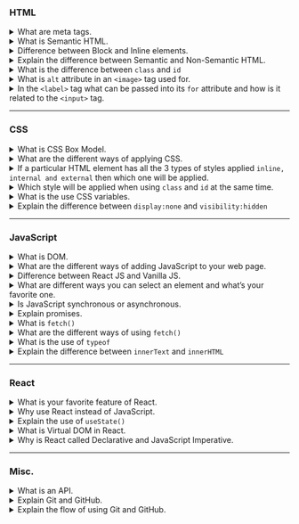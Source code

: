 ### HTML
<details>
<summary>What are meta tags.</summary>
<div class="answer">
<code style="color:var(--single-code)">&ltmeta&gt</code> tag defines metadata about an HTML document. Metadata is basically information about data. <code style="color:var(--single-code)">&ltmeta&gt</code> tag always goes in the <code style="color:var(--single-code)">&lthead&gt</code> tag and is mostly used for SEO purposes. The metadata is not rendered on the website but is used by search engines to rank and display some data about your website when searching for it.
</div>
</details>


<details>
<summary>What is Semantic HTML.</summary>
<div class="answer">
Semantic elements are basically elements with a meaning. Semantic elements include - <code style="color:var(--single-code)">&ltarticle&gt</code>, <code style="color:var(--single-code)">&ltheader&gt</code>, <code style="color:var(--single-code)">&ltfooter&gt</code>, <code style="color:var(--single-code)">&ltfigure&gt</code>, <code style="color:var(--single-code)">&ltaside&gt</code>, etc. Using semantic elements will help search engines to better rank your website and also screen readers to help visually impaired users.
<br><br>
<b>For example</b> - If you want to add an article in your website then you should use the <code style="color:var(--single-code)">&ltarticle&gt</code> instead of <code style="color:var(--single-code)">&ltp&gt</code> element cause that will help the search engine know that its an article and also screen readers will read it as an article instead of a paragraph.
</div>
</details>


<details>
<summary>Difference between Block and Inline elements.</summary>
<div class="answer">
<li><b>Block elements</b> - Block elements always takes the full width available to it an a page and always starts on a new line. Some block elements include - <code style="color:var(--single-code)">&ltdiv&gt</code>, <code style="color:var(--single-code)">&ltp&gt</code>, <code style="color:var(--single-code)">&ltli&gt</code>, etc.</li>
<li><b>Inline elements</b> - Inline elements takes only the space required by the element itself. They do not start on new line and allow elements next to it which are inline. Also you cannot set padding and margin to the top and bottom to an Inline element.
<br>
Some inline elements include - <code style="color:var(--single-code)">&ltspan&gt</code>, <code style="color:var(--single-code)">&ltbutton&gt</code>, <code style="color:var(--single-code)">&ltinput&gt</code>, etc.</li>
</div>
</details>


<details>
<summary>Explain the difference between Semantic and Non-Semantic HTML.</summary>
<div class="answer">
<b>Semantic HTML</b> elements are basically elements with meaning and they tell what they are supposed to do. For example - <code style="color:var(--single-code)">&ltarticle&gt</code>, <code style="color:var(--single-code)">&ltnav&gt</code>, <code style="color:var(--single-code)">&ltfigure&gt</code>, etc.
<br>
<b>Non-Semantic HTML</b> elements don’t have any meaning and do not tell us anything about its content. For example - <code style="color:var(--single-code)">&ltdiv&gt</code>, <code style="color:var(--single-code)">&ltspan&gt</code>, etc.
</div>
</details>


<details>
<summary>What is the difference between <code style="color:var(--single-code)">class</code> and <code style="color:var(--single-code)">id</code></summary>
<div class="answer">
Both <code style="color:var(--single-code)">class</code> and <code style="color:var(--single-code)">id</code> are used by CSS and JavaScript to perform certain tasks to an element.
<ul>
<li><code style="color:var(--single-code)"><b>class</b></code> - The class attribute is used to specify one or more HTML element. <code style="color:var(--single-code)">class</code> name is selected in CSS by using <b>.</b> (dot)
</li>
<li><code style="color:var(--single-code)"><b>id</b></code> - The id attribute is used to select a single unique HTML element. <code style="color:var(--single-code)">id</code> name is selected in CSS by using <b>#</b> (hash)
</li>
</ul>
The only difference between the two is that there can be only 1 unique <code style="color:var(--single-code)">id</code> , while <code style="color:var(--single-code)">class</code> can be applied to multiple elements.
</div>
</details>


<details>
<summary>What is <code style="color:var(--single-code)">alt</code> attribute in an <code style="color:var(--single-code)">&ltimage&gt</code> tag used for.</summary>
<div class="answer">
The <b>alt</b> attribute is used to specify an alternate text if the image cannot be displayed and to help screen readers describe an image to visually impaired users.
</div>
</details>


<details><summary>In the <code style="color:var(--single-code)">&ltlabel&gt</code> tag what can be passed into its <code style="color:var(--single-code)">for</code> attribute and how is it related to the <code style="color:var(--single-code)">&ltinput&gt</code> tag.</summary>
<div class="answer">
The <code style="color:var(--single-code)">for</code> attribute associates a label with an input element. The <code style="color:var(--single-code)">for</code> attribute has the value of <code style="color:var(--single-code)">id</code> of the input element. This is useful when using Checkboxes or Radio-buttons, cause instead of clicking the Checkboxes which are relatively small, you can click the <code style="color:var(--single-code)">label</code> text instead which are much easier to click.
</div>
</details>


---
### CSS
<details>
<summary>What is CSS Box Model.</summary>
<div class="answer">
The CSS Box Model is basically a box that wraps around every HTML element. The box model consists of 4 things - the actual content, padding, border and margin, in that order from inside out.
<li><b>Content</b> - The area where the text and images appear.</li>
<li><b>Padding</b> - The space around the content.</li>
<li><b>Border</b> - Border goes around the padding.</li>
<li><b>Margin</b> - The space around the border.</li>
</div>
</details>


<details>
<summary>What are the different ways of applying CSS.</summary>
<div class="answer">
<li><b>Inline</b> - Using the <code style="color:var(--single-code)">style</code> attribute inside HTML elements.</li>
<li><b>Internal</b> - Using the <code style="color:var(--single-code)">&ltstyle&gt</code> element inside the <code style="color:var(--single-code)">&lthead&gt</code> element.</li>
<li><b>External</b> - Using a separate <code style="color:var(--single-code)">.css</code> file and linking it in the HTML document by using <code style="color:var(--single-code)">&ltlink&gt</code> tag.</li>
</div>
</details>


<details>
<summary>If a particular HTML element has all the 3 types of styles applied <code style="color:var(--single-code)">inline, internal and external</code> then which one will be applied.</summary>
<div class="answer">
<b>Inline</b> styles has the highest priority. Then comes <b>Internal</b> styles i.e. <code style="color:var(--single-code)">&ltstyle&gt</code> in the <code style="color:var(--single-code)">&lthead&gt</code> tag and then the <b>External</b> css file which has the least priority.
</div>
</details>


<details>
<summary>Which style will be applied when using <code style="color:var(--single-code)">class</code> and <code style="color:var(--single-code)">id</code> at the same time.</summary>
<div class="answer">
<code style="color:var(--single-code)">id</code> gets the first priority and then <code style="color:var(--single-code)">class</code>
</div>
</details>


<details>
<summary>What is the use CSS variables.</summary>
<div class="answer">
CSS variables also known as <b>Custom Properties</b> work just like JavaScript variables, where you can store a value and use it anywhere. The variable should be prefixed with two hypens <code style="color:var(--single-code)">--</code> and are accessed using the <code style="color:var(--single-code)">var()</code> function. A common best practice is to define custom properties in the <code style="color:var(--single-code)">:root</code> pseudo-class, so that it can be applied globally across your HTML document.
For example - 
<pre>
<code style="color:white">:root {
	<span style="color:orange">--main-color</span>: #5496ff;
}
<span style="color:#a7ff3b">h1</span> {
	<span style="color:#e2b7f7">font-color</span>: var(<span style="color:orange">--main-color</span>);
}</code>
</pre>
</div>
</details>


<details>
<summary>Explain the difference between <code style="color:var(--single-code)">display:none</code> and <code style="color:var(--single-code)">visibility:hidden</code></summary>
<div class="answer">
<li><code style="color:var(--single-code)">display:none</code> removes the element completely from the page allowing other elements to fill in the space.</li>
<li><code style="color:var(--single-code)">visibility:hidden</code> removes the element from the page but the space is still allocated to it thus other elements cannot fill it in.</li>
</div>
</details>


---
### JavaScript
<details>
<summary>What is DOM.</summary>
<div class="answer">
<b>DOM</b> stands for Document Object Model and is a programming interface for a web page. Web page is basically a document the can be displayed in the browser window and the DOM represents the document as nodes and objects. The DOM then allows us to manipulate the document and with the help of JavaScript allowing us to create, change, remove elements from the document. We can also add events to elements to make the page more dynamic.
</div>
</details>


<details>
<summary>What are the different ways of adding JavaScript to your web page.</summary>
<div class="answer">
<li><b>Inline</b> - This method is used when we have to call a function in the HTML element. For eg - 
<pre><code style="color:white">&lt<span style="color:#e2b7f7">button</span> <span  style="color:#a7ff3b">onClick</span>="<span style="color:#8bf799">alert('Hello World')</span>"&gtSubmit&lt/<span style="color:#e2b7f7">button</span>&gt
</code></pre>
</li>
<li><b>In the <code style="color:var(--single-code)">&lthead&gt</code> using <code style="color:var(--single-code)">&ltscript&gt</code></b> - The <code style="color:var(--single-code)">&ltscript&gt</code> tag is used to include our JavaScript inside the <code style="color:var(--single-code)">&lthead&gt</code> tag. For eg - 
<pre><code style=color:white>&lt<span style="color:#e2b7f7">head</span>>
	&lt<span style="color:#e2b7f7">script</span>>
		function <span style="color:orange">msg()</span> {
			console.log('Hello World');
		}
	&lt/<span style="color:#e2b7f7">script</span>>
&lt/<span style="color:#e2b7f7">head</span>><br>
&lt<span style="color:#e2b7f7">body</span>>
	&lt<span style="color:#e2b7f7">button</span> <span style="color:#a7ff3b">onClick</span>='<span style="color:orange">msg()</span>'>Submit&lt/<span style="color:#e2b7f7">button</span>>
&lt/<span style="color:#e2b7f7">body</span>>
</code></pre>
</li>
<li><b>External</b> - Using a separate .js file and linking it in the HTML document by using <code style="color:var(--single-code)">&ltscript&gt</code> tag.
</li>
</div>
</details>


<details>
<summary>Difference between React JS and Vanilla JS.</summary>
<div class="answer">
<b style="color:orange">JavaScript is Imperative</b>, meaning we have to tell every step about what we need to do. For example if we want to show a message on the click of a button in JavaScript we have to first select the button, then add an `eventlistener` to the button and then the main function of printing our a message, then selecting the output element where we want to print the message, then add an <code style="color:var(--single-code)">innerText</code> property to it to finally show the message on the page. Whereas <b style="color:orange">React is Declarative</b>, meaning we have to just tell React what we need to render on the page and rest is taken care of. For the same above example we can just use <code style="color:var(--single-code)">useState()</code> and achieve the same thing.
<hr>
React uses <b style="color:orange">Components</b> which are functions that returns HTML by using JSX. With the help of components you break up the user interface into separate pieces that can then be reused and handled independently.<hr>
<b style="color:orange">JavaScript uses DOM</b> but on the other hand <b style="color:orange">React uses Virtual DOM</b>. The Virtual DOM is like a lightweight copy of the actual DOM. So for every object/node that exists in the original DOM, there is an object/node for that in React Virtual DOM. Whenever DOM gets updated, the updated element and its children have to be rendered again to update the UI of our page. As an example, lets say we have a list that contains 10 items. You check off the 1st item. DOM would rebuild the entire list. That’s ten times more work than necessary. Only one item changed, but the remaining 9 get rebuilt exactly how they were before. Now modern websites use huge amounts of DOM manipulation thus slowing the site. So, whenever there is a change in the state of any element, a new Virtual DOM tree is created. This new Virtual DOM tree is then compared with the previous Virtual DOM tree and makes a note of the changes. After this, it finds the best possible ways to make these changes to the real DOM. Now only the updated elements will get rendered on the page.
</div>
</details>


<details>
<summary>What are different ways you can select an element and what’s your favorite one.</summary>
<div class="answer">
<li><code style="color:var(--single-code)">getElementById</code> - Select element by its <code style="color:var(--single-code)">id</code></li>
<li><code style="color:var(--single-code)">getElementByClassName</code> - Select element by its <code style="color:var(--single-code)">classname</code></li>
<li><code style="color:var(--single-code)">getElementsByTagName</code> - Selects all elements by Tag name.</li>
<li><code style="color:var(--single-code)">querySelector</code> - Select an element using CSS selectors.</li>
<li><code style="color:var(--single-code)">querySelectorAll</code> - Selects all elements using CSS selectors.</li>
<hr>
I use <code style="color:var(--single-code)">querySelector</code> and <code style="color:var(--single-code)">querySelectorAll</code> cause they are the most versatile.
</div>
</details>


<details>
<summary>Is JavaScript synchronous or asynchronous.</summary>
<div class="answer">
JavaScript is <b>synchronous</b> i.e. in sequence meaning the code gets executed one by one. So a code statement has to wait for the earlier statement to get executed.
<br>
JavaScript allows <b>asynchronous</b> code where the <b>synchronous</b> code will block further execution of the remaining code until it finishes the current one. For example - <code style="color:var(--single-code)">setTimeout</code>
</div>
</details>


<details>
<summary>Explain promises.</summary>
<div class="answer">
A promise basically represents the completion or failure of an asynchronous code. It is used to find out if the asynchronous operation is successfully completed or not. A promise may have 3 states.
<ul>
<li><b>Pending</b> - Initial state, neither <b>fulfilled</b> nor <b>rejected</b>.</li>
<li><b>Fulfilled/Resolved</b> - Operation completed successful.</li>
<li><b>Rejected</b> - Operation failed.</li>
</ul>
An example of promises would be using <code style="color:var(--single-code)">fetch()</code> which allows us to make network requests to get resources. <code style="color:var(--single-code)">fetch()</code> takes an argument, which is the path to the resource you want to get and returns a <b>promise</b> If we get a response that means the promise has been <b>Resolved</b> and if we get an error meaning the promise has been <b>Rejected</b>.
</div>
</details>


<details>
<summary>What is <code style="color:var(--single-code)">fetch()</code></summary>
<div class="answer">
<code style="color:var(--single-code)">fetch()</code> method starts the process of fetching a resource, returning a promise which is fulfilled once the response is available. It takes an argument, which is the path to the resource you want to get and returns a promise. If we get a response that means the promise has been <b>Fulfilled</b> and if we get an error meaning the promise has been <b>Rejected</b>.
</div>
</details>


<details>
<summary>What are the different ways of using <code style="color:var(--single-code)">fetch()</code></summary>
<div class="answer">
<li>Video - <a href="https://www.youtube.com/watch?v=hOXWY9Ng_KU">How to use fetch in JavaScript: GET, POST, PUT and DELETE requests</a>
</li>
<li>Article - <a href="https://openjavascript.info/2022/01/03/using-fetch-to-make-get-post-put-and-delete-requests">Using fetch to make GET, POST, PUT and DELETE requests
</a>
</li>
</div>
</details>


<details>
<summary>What is the use of <code style="color:var(--single-code)">typeof</code></summary>
<div class="answer">
<code style="color:var(--single-code)">typeof</code> returns the data type of a JavaScript variable or value.
<pre><code style="color:white;"><span style="color:pink">const</span> a = 9;
<span style="color:pink">console.log</span>(<span style="color:orange">typeof</span> a);   //<span style="color:limegreen">number</span>
<span style="color:pink">console.log</span>(<span style="color:orange">typeof</span> '9');   //<span style="color:limegreen">string</span>
<span style="color:pink">console.log</span>(<span style="color:orange">typeof</span> false);   //<span style="color:limegreen">boolean</span>
</code></pre>
</div>
</details>


<details>
<summary>Explain the difference between <code style="color:var(--single-code)">innerText</code> and <code style="color:var(--single-code)">innerHTML</code></summary>
<div class="answer">
<li><code style="color:var(--single-code)"><b>innerText</b></code> -  is used to set or return the <b>Plain Text</b> content of an element..</li>
<li><code style="color:var(--single-code)"><b>innerHTML</b></code> -  is used to set or return the <b>HTML</b> content of an element.</li>
</div>
</details>


---
### React
<details>
<summary>What is your favorite feature of React.</summary>
<div class="answer">
My favorite feature of React is the use of <b>Components</b>. It makes the task of building UI's much easier. With the help of components, the UI can be broken down into separate pieces that can then be reused and handled independently. For example, you can create a header and footer as a component and you can then use it on any page on your site instead of writing the whole code again and again. A react component returns a React Element which can be rendered on the screen. For Example - 
<pre><code style="color:white"><span style="color:gray">// Header.js</span>
<span style="color:var(--code-block)">export default function</span> <span style="color:orange">Header</span>() {
	return (
		<span style="color:pink">&ltheader&gt</span>
			<span style="color:pink">&lth1&gt</span>Welcome 👋 to my site<span style="color:pink">&lt/h1&gt</span>
		<span style="color:pink">&lt/header&gt</span>
	);
};</code></pre>
<pre><code style="color:white"><span style="color:gray">// App.js</span>
<span style="color:var(--code-block)">import <span style="color:orange">Header</span> from <span style="color:lightblue">"Header.js"</span></span>;
<span style="color:var(--code-block)">export default function</span> <span style="color:orange">App()</span> {
  return (
    &lt<span style="color:pink">div</span>&gt
      &lt<span style="color:orange">Header /</span>&gt
    &lt<span style="color:pink">/div</span>&gt
  );
};</code></pre>
</div>
</details>


<details>
<summary>Why use React instead of JavaScript.</summary>
<div class="answer">
<b style="color:orange">JavaScript is Imperative</b>, meaning we have to tell every step about what we need to do. For example if we want to show a message on the click of a button in JavaScript we have to first select the button, then add an `eventlistener` to the button and then the main function of printing our a message, then selecting the output element where we want to print the message, then add an <code style="color:var(--single-code)">innerText</code> property to it to finally show the message on the page. Whereas <b style="color:orange">React is Declarative</b>, meaning we have to just tell React what we need to render on the page and rest is taken care of. For the same above example we can just use <code style="color:var(--single-code)">useState()</code> and achieve the same thing.
<hr>
React uses <b style="color:orange">Components</b> which are functions that returns HTML by using JSX. With the help of components you break up the user interface into separate pieces that can then be reused and handled independently.<hr>
<b style="color:orange">JavaScript uses DOM</b> but on the other hand <b style="color:orange">React uses Virtual DOM</b>. The Virtual DOM is like a lightweight copy of the actual DOM. So for every object/node that exists in the original DOM, there is an object/node for that in React Virtual DOM. Whenever DOM gets updated, the updated element and its children have to be rendered again to update the UI of our page. As an example, lets say we have a list that contains 10 items. You check off the 1st item. DOM would rebuild the entire list. That’s ten times more work than necessary. Only one item changed, but the remaining 9 get rebuilt exactly how they were before. Now modern websites use huge amounts of DOM manipulation thus slowing the site. So, whenever there is a change in the state of any element, a new Virtual DOM tree is created. This new Virtual DOM tree is then compared with the previous Virtual DOM tree and makes a note of the changes. After this, it finds the best possible ways to make these changes to the real DOM. Now only the updated elements will get rendered on the page.
</div>
</details>


<details>
<summary>Explain the use of <code style="color:var(--single-code)">useState()</code></summary>
<div class="answer">
<code style="color:var(--single-code)">useState()</code> is a React hook that allows us to have state variable in a functional component. It takes one argument which will be the initial state and returns the state value and a function to update it. When you update your state, your component re-renders. For example - 
<pre><code style="color:white"><span style="color:var(--code-block)">import <span style="color:orange">React</span> from <span style="color:lightblue">"react"</span></span>;
<span style="color:var(--code-block)">export default function <span style="color:orange">App()</span></span> {
	const [count, setCount] = <span style="color:orange">React</span>.<span style="color:pink">useState</span>(<span style="color:lightblue">0</span>);
	<span style="color:var(--code-block)">function</span> <span style="color:#df80ff">plus</span>() {
		setCount(count<span style="color:lightblue">-1</span>);
	}
	<span style="color:var(--code-block)">function</span> <span style="color:#df80ff">minus</span>() {
		setCount(count<span style="color:lightblue">+1</span>);
	}
	<span style="color:var(--code-block)">return</span> (
		&lt<span style="color:pink">div</span>&gt
		    &lt<span style="color:pink">button</span> <span  style="color:#8bf799">onClick</span>={<span style="color:#df80ff">minus</span>}&gt–&lt<span style="color:pink">/button</span>&gt
			&lt<span style="color:pink">h1</span>&gt{count}&lt<span style="color:pink">/h1</span>&gt
		    &lt<span style="color:pink">button</span> <span  style="color:#8bf799">onClick</span>={<span style="color:#df80ff">plus</span>}&gt+&lt<span style="color:pink">/button</span>&gt
	    &lt<span style="color:pink">/div</span>&gt
	);
}
</code></pre>
</div>
</details>


<details>
<summary>What is Virtual DOM in React.</summary>
<div class="answer">
<b style="color:orange">JavaScript uses DOM</b> but on the other hand <b style="color:orange">React uses Virtual DOM</b>. The Virtual DOM is like a lightweight copy of the actual DOM. So for every object/node that exists in the original DOM, there is an object/node for that in React Virtual DOM. Whenever DOM gets updated, the updated element and its children have to be rendered again to update the UI of our page. As an example, lets say we have a list that contains 10 items. You check off the 1st item. DOM would rebuild the entire list. That’s ten times more work than necessary. Only one item changed, but the remaining 9 get rebuilt exactly how they were before. Now modern websites use huge amounts of DOM manipulation thus slowing the site. So, whenever there is a change in the state of any element, a new Virtual DOM tree is created. This new Virtual DOM tree is then compared with the previous Virtual DOM tree and makes a note of the changes. After this, it finds the best possible ways to make these changes to the real DOM. Now only the updated elements will get rendered on the page.
</div>
</details>


<details>
<summary>Why is React called Declarative and JavaScript Imperative.</summary>
<div class="answer">
<b style="color:orange">JavaScript is Imperative</b>, meaning we have to tell every step about what we need to do. For example if we want to show a message on the click of a button in JavaScript we have to first select the button, then add an `eventlistener` to the button and then the main function of printing our a message, then selecting the output element where we want to print the message, then add an <code style="color:var(--single-code)">innerText</code> property to it to finally show the message on the page. Whereas <b style="color:orange">React is Declarative</b>, meaning we have to just tell React what we need to render on the page and rest is taken care of. For the same above example we can just use <code style="color:var(--single-code)">useState()</code> and achieve the same thing.
</div>
</details>


---
### Misc.
<details>
<summary>What is an API.</summary>
<div class="answer">
<b>API</b> stands for <b>Application Programming Interface</b>. An API allows your application to interact with an external service. In JavaScript there are mainly 2 types of APIs.
<ul>
<li>
<b style="color:orange">Browser APIs</b> - These are built in your browser and allow developers to perform complex operations without dealing with the sophisticated lower-level code. Some of the Browser APIs include - 
<ul>
<li><b style="color:#ffb875">Fetch API</b> - Its is used to make HTTP requests to a web server that recieves a response which can then be used in our web app.
</li>
<li><b style="color:#ffb875">DOM</b> - Allows you to manipulate HTML and CSS. Creating, removing and changing HTML, dynamically applying new styles to your page, etc.
</li>
<li><b style="color:#ffb875">Canvas API</b> - Used to draw graphics using JavaScript and HTML. It can be used for animation, game graphics, data visualization, photo manipulation, and real-time video processing.
</li>
</ul>
</li>
<li>
<b style="color:orange">Third-Party APIs</b> - These APIs are provided by third parties — generally companies such as Twitter, Youtube, etc. to allow you to access their functionality to use it on your site. Some of the popular APIs include - 
<ul>
<li><b style="color:#ffb875">Twitter API</b> - Allows you to do things like displaying tweets on your website.
</li>
<li><b style="color:#ffb875">YouTube API</b> - Allows you to embed YouTube videos on your site, search YouTube, build playlists, and more.
</li>
<li><b style="color:#ffb875">Twilio API</b> - Provides a framework for building voice and video call functionality into your app, sending SMS/MMS from your apps, and more.
</li>
</ul>
</li>
</ul>
</div>
</details>


<details>
<summary>Explain Git and GitHub.</summary>
<div class="answer">
<li><b style="color:orange">Git</b> - It is a version control system for tracking changes in a source code. It can be used by teams when developing apps so that we can know who made what changes in the source code. It is mostly used as a CLI tool but also offers a GUI version.
</li>
<li><b style="color:orange">Github</b> - It is a software that has the functionality of git and also its own set of features like collaboration, bug tracking, etc. It is a hosting service for git repositories. Since its online other users on Github can see your code online and make edits to them which you can then approve if you like.
</li>
</div>
</details>


<details>
<summary>Explain the flow of using Git and GitHub.</summary>
<div class="answer">
<a href="https://www.freecodecamp.org/news/learn-the-basics-of-git-in-under-10-minutes-da548267cc91/#:~:text=in%20this%20tutorial.-,Step%204%3A%20Let%E2%80%99s%20Git,-Create%20a%20new">freecodecamp.org - Git Basics</a>
<br>
<a href="https://www.atlassian.com/git#:~:text=for%20software%20development.-,How%20Git%20works,-Here%20is%20a">Basic overview of how Git works</a>
</div>
</details>
